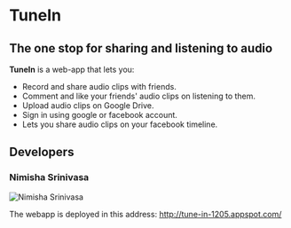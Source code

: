 # TuneIn
## The one stop for sharing and listening to audio

**TuneIn** is a web-app that lets you:
 - Record and share audio clips with friends. 
 - Comment and like your friends' audio clips on listening to them.
 - Upload audio clips on Google Drive.
 - Sign in using google or facebook account.
 - Lets you share audio clips on your facebook timeline. 

## Developers

### Nimisha Srinivasa
![Nimisha Srinivasa](https://www.cs.ucsb.edu/sites/cs.ucsb.edu/files/styles/portrait-full/public/images/graduate/srinivasa_nimisha.jpg?itok=iBqjmdsU&c=a842d952e919e4d342b2796cd76eb97d)

The webapp is deployed in this address: http://tune-in-1205.appspot.com/
